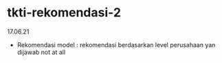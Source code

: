 # tkti-rekomendasi-2

17.06.21
- Rekomendasi model : rekomendasi berdasarkan level perusahaan yan dijawab not at all
